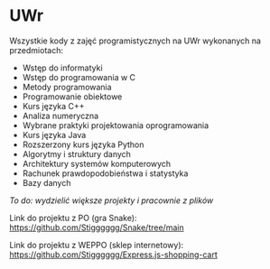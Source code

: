 # UWr
Wszystkie kody z zajęć programistycznych na UWr wykonanych na przedmiotach:
- Wstęp do informatyki
- Wstęp do programowania w C
- Metody programowania
- Programowanie obiektowe
- Kurs języka C++
- Analiza numeryczna
- Wybrane praktyki projektowania oprogramowania
- Kurs języka Java
- Rozszerzony kurs języka Python
- Algorytmy i struktury danych
- Architektury systemów komputerowych
- Rachunek prawdopodobieństwa i statystyka
- Bazy danych

_To do: wydzielić większe projekty i pracownie z plików_

Link do projektu z PO (gra Snake): https://github.com/Stigggggg/Snake/tree/main

Link do projektu z WEPPO (sklep internetowy): https://github.com/Stigggggg/Express.js-shopping-cart
